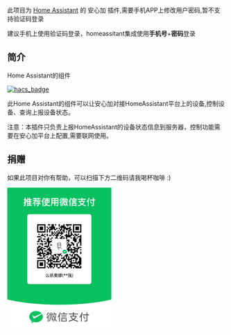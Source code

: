 此项目为 [Home Assistant](https://www.home-assistant.io/) 的 安心加 插件,需要手机APP上修改用户密码,暂不支持验证码登录

建议手机上使用验证码登录，homeassitant集成使用**手机号**+**密码**登录

## 简介

Home Assistant的组件

[![hacs_badge](https://img.shields.io/badge/HACS-Custom-41BDF5.svg?style=for-the-badge)](https://github.com/hacs/integration)

此Home Assistant的组件可以让安心加对接HomeAssistant平台上的设备,控制设备、查询上报设备状态。

注意：本插件只负责上报HomeAssistant的设备状态信息到服务器，控制功能需要在安心加平台上配置,需要联网使用。



## 捐赠

如果此项目对你有帮助，可以扫描下方二维码请我喝杯咖啡 :)

![](assets/mm.png)